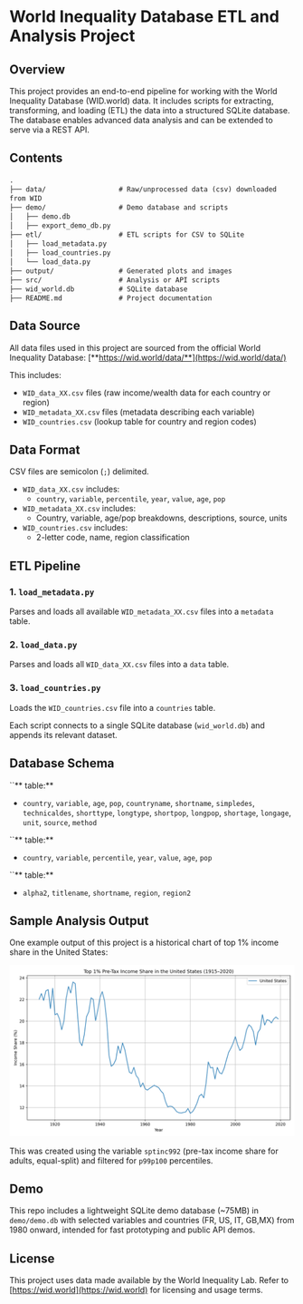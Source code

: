 # World Inequality Database ETL and Analysis Project

## Overview

This project provides an end-to-end pipeline for working with the World Inequality Database (WID.world) data. It includes scripts for extracting, transforming, and loading (ETL) the data into a structured SQLite database. The database enables advanced data analysis and can be extended to serve via a REST API.

## Contents

```
.
├── data/                  # Raw/unprocessed data (csv) downloaded from WID
├── demo/                  # Demo database and scripts
│   ├── demo.db
│   ├── export_demo_db.py
├── etl/                   # ETL scripts for CSV to SQLite
│   ├── load_metadata.py
│   ├── load_countries.py
│   └── load_data.py
├── output/                # Generated plots and images
├── src/                   # Analysis or API scripts
├── wid_world.db           # SQLite database
├── README.md              # Project documentation
```

## Data Source

All data files used in this project are sourced from the official World Inequality Database: [**https://wid.world/data/**](https://wid.world/data/)

This includes:

- `WID_data_XX.csv` files (raw income/wealth data for each country or region)
- `WID_metadata_XX.csv` files (metadata describing each variable)
- `WID_countries.csv` (lookup table for country and region codes)

## Data Format

CSV files are semicolon (`;`) delimited.

- `WID_data_XX.csv` includes:
  - `country`, `variable`, `percentile`, `year`, `value`, `age`, `pop`
- `WID_metadata_XX.csv` includes:
  - Country, variable, age/pop breakdowns, descriptions, source, units
- `WID_countries.csv` includes:
  - 2-letter code, name, region classification

## ETL Pipeline

### 1. `load_metadata.py`

Parses and loads all available `WID_metadata_XX.csv` files into a `metadata` table.

### 2. `load_data.py`

Parses and loads all `WID_data_XX.csv` files into a `data` table.

### 3. `load_countries.py`

Loads the `WID_countries.csv` file into a `countries` table.

Each script connects to a single SQLite database (`wid_world.db`) and appends its relevant dataset.

## Database Schema

``** table:**

- `country`, `variable`, `age`, `pop`, `countryname`, `shortname`, `simpledes`, `technicaldes`, `shorttype`, `longtype`, `shortpop`, `longpop`, `shortage`, `longage`, `unit`, `source`, `method`

``** table:**

- `country`, `variable`, `percentile`, `year`, `value`, `age`, `pop`

``** table:**

- `alpha2`, `titlename`, `shortname`, `region`, `region2`

## Sample Analysis Output

One example output of this project is a historical chart of top 1% income share in the United States:

![Top 1% Income Share in US](output/usa_top1_income_share.png)

This was created using the variable `sptinc992` (pre-tax income share for adults, equal-split) and filtered for `p99p100` percentiles.

## Demo

This repo includes a lightweight SQLite demo database (~75MB) in `demo/demo.db` with selected variables and countries (FR, US, IT, GB,MX) from 1980 onward, intended for fast prototyping and public API demos.

## License

This project uses data made available by the World Inequality Lab. Refer to [https://wid.world](https://wid.world) for licensing and usage terms.

